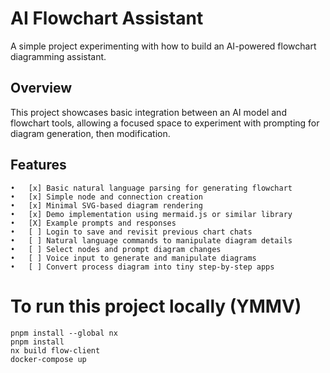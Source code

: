 # AI Flowchart Assistant
A simple project experimenting with how to build an AI-powered flowchart diagramming assistant.

## Overview
This project showcases basic integration between an AI model and flowchart tools, allowing a focused space to experiment with prompting for diagram generation, then modification.

## Features
	•	[x] Basic natural language parsing for generating flowchart
	•	[x] Simple node and connection creation
	•	[x] Minimal SVG-based diagram rendering
	•	[x] Demo implementation using mermaid.js or similar library
	•	[X] Example prompts and responses
	•	[ ] Login to save and revisit previous chart chats
	•	[ ] Natural language commands to manipulate diagram details
	•	[ ] Select nodes and prompt diagram changes
	•	[ ] Voice input to generate and manipulate diagrams
	•	[ ] Convert process diagram into tiny step-by-step apps

# To run this project locally (YMMV)

```
pnpm install --global nx
pnpm install
nx build flow-client
docker-compose up
```

